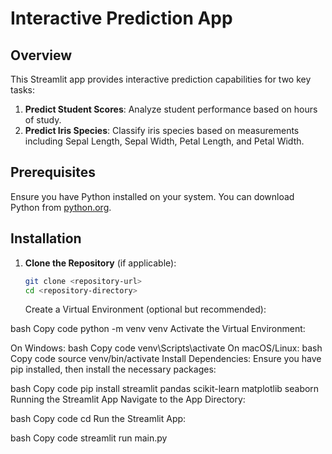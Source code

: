 # Interactive Prediction App

## Overview

This Streamlit app provides interactive prediction capabilities for two key tasks:

1. **Predict Student Scores**: Analyze student performance based on hours of study.
2. **Predict Iris Species**: Classify iris species based on measurements including Sepal Length, Sepal Width, Petal Length, and Petal Width.

## Prerequisites

Ensure you have Python installed on your system. You can download Python from [python.org](https://www.python.org/downloads/).

## Installation

1. **Clone the Repository** (if applicable):
   ```bash
   git clone <repository-url>
   cd <repository-directory>
   ```
   Create a Virtual Environment (optional but recommended):

bash
Copy code
python -m venv venv
Activate the Virtual Environment:

On Windows:
bash
Copy code
venv\Scripts\activate
On macOS/Linux:
bash
Copy code
source venv/bin/activate
Install Dependencies: Ensure you have pip installed, then install the necessary packages:

bash
Copy code
pip install streamlit pandas scikit-learn matplotlib seaborn
Running the Streamlit App
Navigate to the App Directory:

bash
Copy code
cd <directory-containing-app>
Run the Streamlit App:

bash
Copy code
streamlit run main.py
